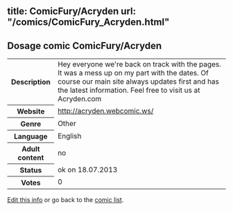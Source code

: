 title: ComicFury/Acryden
url: "/comics/ComicFury_Acryden.html"
---
Dosage comic ComicFury/Acryden
-----------------------------------------

<p id="msg"></p>
<script type="text/javascript">
if (window.location.search === '?edit_info_mail=sent_ok') {
  var elem = document.getElementById("msg");
  elem.innerHTML = 'Edited information sucessfully sent for review, which is usually done daily. Thanks!';
  elem.className = 'ok';
}
</script>
<table class="comicinfo">
<tr>
<th>Description</th><td>Hey everyone we're back on track with the pages. It was a mess up on my part with the dates. Of course our main site always updates first and has the latest information. Feel free to visit us at Acryden.com</td>
</tr>
<tr>
<th>Website</th><td><a href="http://acryden.webcomic.ws/">http://acryden.webcomic.ws/</a></td>
</tr>
<tr>
<th>Genre</th><td>Other</td>
</tr>
<tr>
<th>Language</th><td>English</td>
</tr>
<tr>
<th>Adult content</th><td>no</td>
</tr>
<tr>
<th>Status</th><td>ok on 18.07.2013</td>
</tr>
<tr>
<th>Votes</th><td>0</td>
</tr>
</table>

[Edit this info](ComicFury_Acryden_edit.html) or go back to the [comic list](../comic-index.html).
